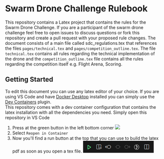 # Swarm Drone Challenge Rulebook

This repository contains a Latex project that contains the rules for the Swarm Drone Challenge. 
If you are a participant of the swarm drone challenge feel free to open issues to discuss questions or fork this repository and create a pull request with your proposed rule changes.
The document consists of a main file called  sdc_regulations.tex that references the files  `pages/technical.tex` and `pages/competition_outline.tex`. 
The file `technical.tex` contains all rules regarding the technical implementation of the drone and the `competition_outline.tex` file contains all the rules regarding the competition itself e.g. Flight Arena, Scoring. 

## Getting Started
To edit this document you can use any latex editor of your choice.
If you are using VS Code and have [Docker Desktop](https://docs.docker.com/get-docker/) installed you can simply use the [Dev Containers](https://marketplace.visualstudio.com/items?itemName=ms-vscode-remote.remote-containers) plugin.  
This repository comes with a dev container configuration that contains the latex installation with all the dependencies you need. 
Simply open this repository in VS Code
1. Press at the green button in the left bottom corner 
![](https://code.visualstudio.com/assets/docs/devcontainers/containers/remote-dev-status-bar.png)
2. Select `Reopen in Container`
3. Now you'll find a run button at the top that you can use to build the latex pdf as soon as you open a tex file.
![](figures/RunButton.png)

